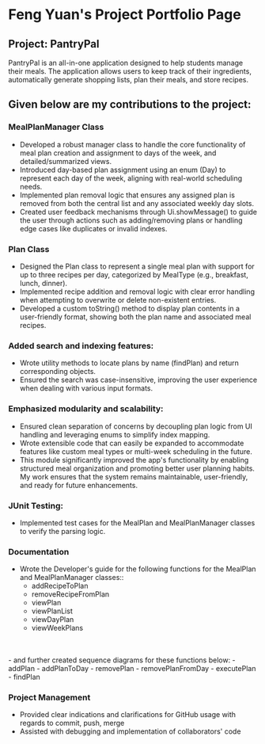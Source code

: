 # Feng Yuan's Project Portfolio Page

## Project: PantryPal

PantryPal is an all-in-one application designed to help students manage their meals.
The application allows users to keep track of their ingredients, automatically generate shopping lists,
plan their meals, and store recipes.

## Given below are my contributions to the project:

### **MealPlanManager Class**

- Developed a robust manager class to handle the core functionality of meal plan creation and assignment to days of the week, and detailed/summarized views.
- Introduced day-based plan assignment using an enum (Day) to represent each day of the week, aligning with real-world scheduling needs.
- Implemented plan removal logic that ensures any assigned plan is removed from both the central list and any associated weekly day slots.
- Created user feedback mechanisms through Ui.showMessage() to guide the user through actions such as adding/removing plans or handling edge cases like duplicates or invalid indexes.

### **Plan Class**

- Designed the Plan class to represent a single meal plan with support for up to three recipes per day, categorized by MealType (e.g., breakfast, lunch, dinner).
- Implemented recipe addition and removal logic with clear error handling when attempting to overwrite or delete non-existent entries.
- Developed a custom toString() method to display plan contents in a user-friendly format, showing both the plan name and associated meal recipes.

### **Added search and indexing features:**

- Wrote utility methods to locate plans by name (findPlan) and return corresponding objects.
- Ensured the search was case-insensitive, improving the user experience when dealing with various input formats.

### **Emphasized modularity and scalability:**
- Ensured clean separation of concerns by decoupling plan logic from UI handling and leveraging enums to simplify index mapping.
- Wrote extensible code that can easily be expanded to accommodate features like custom meal types or multi-week scheduling in the future.
- This module significantly improved the app's functionality by enabling structured meal organization and promoting better user planning habits. My work ensures that the system remains maintainable, user-friendly, and ready for future enhancements.

### **JUnit Testing:**
- Implemented test cases for the MealPlan and MealPlanManager classes to verify the parsing logic.

### **Documentation**
- Wrote the Developer's guide for the following functions for the MealPlan and MealPlanManager classes::
    - addRecipeToPlan
    - removeRecipeFromPlan 
    - viewPlan
    - viewPlanList
    - viewDayPlan
    - viewWeekPlans
<br>
<br>
- and further created sequence diagrams for these functions below:
    - addPlan
    - addPlanToDay
    - removePlan
    - removePlanFromDay
    - executePlan
    - findPlan


### **Project Management**
- Provided clear indications and clarifications for GitHub usage with regards to commit, push, merge
- Assisted with debugging and implementation of collaborators' code
